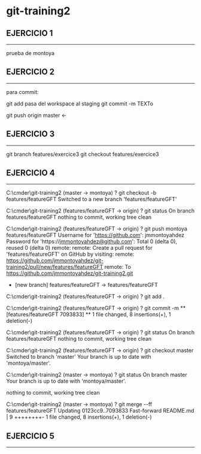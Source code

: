 # git-training2

EJERCICIO 1
-----------------------------------------------------
-----------------------------------------------------

prueba de montoya


EJERCICIO 2
-----------------------------------------------------
-----------------------------------------------------

para commit: 

git add pasa del workspace al staging
git commit -m TEXTo

git push origin master <-

EJERCICIO 3
-----------------------------------------------------
-----------------------------------------------------

git branch features/exercice3
git checkout features/exercice3


EJERCICIO 4
-----------------------------------------------------
-----------------------------------------------------

C:\cmder\git-training2 (master -> montoya)
? git checkout -b features/featureGFT
Switched to a new branch 'features/featureGFT'

C:\cmder\git-training2 (features/featureGFT -> origin)
? git status
On branch features/featureGFT
nothing to commit, working tree clean

C:\cmder\git-training2 (features/featureGFT -> origin)
? git push montoya features/featureGFT
Username for 'https://github.com': jmmontoyahdez
Password for 'https://jmmontoyahdez@github.com':
Total 0 (delta 0), reused 0 (delta 0)
remote:
remote: Create a pull request for 'features/featureGFT' on GitHub by visiting:
remote:      https://github.com/jmmontoyahdez/git-training2/pull/new/features/featureGFT
remote:
To https://github.com/jmmontoyahdez/git-training2.git
 * [new branch]      features/featureGFT -> features/featureGFT


C:\cmder\git-training2 (features/featureGFT -> origin)
? git add .

C:\cmder\git-training2 (features/featureGFT -> origin)
? git commit -m **
[features/featureGFT 7093833] **
 1 file changed, 8 insertions(+), 1 deletion(-)

C:\cmder\git-training2 (features/featureGFT -> origin)
? git status
On branch features/featureGFT
nothing to commit, working tree clean

C:\cmder\git-training2 (features/featureGFT -> origin)
? git checkout master
Switched to branch 'master'
Your branch is up to date with 'montoya/master'.

C:\cmder\git-training2 (master -> montoya)
? git status
On branch master
Your branch is up to date with 'montoya/master'.

nothing to commit, working tree clean

C:\cmder\git-training2 (master -> montoya)
? git merge --ff features/featureGFT
Updating 0123cc9..7093833
Fast-forward
 README.md | 9 ++++++++-
 1 file changed, 8 insertions(+), 1 deletion(-)


EJERCICIO 5
-----------------------------------------------------
-----------------------------------------------------







